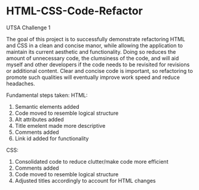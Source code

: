 # HTML-CSS-Code-Refactor
UTSA Challenge 1

  The goal of this project is to successfully demonstrate refactoring HTML and CSS in a clean and concise manor, while allowing the application to maintain its current aesthetic and functionality. Doing so reduces the amount of unnecessary code, the clumsiness of the code, and will aid myself and other developers if the code needs to be revisited for revisions or additional content. Clear and concise code is important, so refactoring to promote such qualities will eventually improve work speed and reduce headaches. 
  
  Fundamental steps taken:
  HTML:
  1. Semantic elements added
  2. Code moved to resemble logical structure
  3. Alt attributes added
  4. Title emelent made more descriptive
  5. Comments added
  6. Link id added for functionality 
  
  CSS:
  1. Consolidated code to reduce clutter/make code more efficient
  2. Comments added
  3. Code moved to resemble logical structure
  4. Adjusted titles accordingly to account for HTML changes
